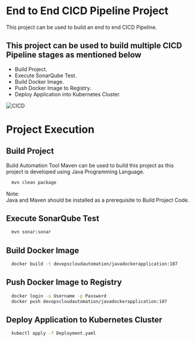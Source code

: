 
# End to End CICD Pipeline Project

This project can be used to build an end to end CICD Pipeline.
## This project can be used to build multiple CICD Pipeline stages as mentioned below 

- Build Project.
- Execute SonarQube Test.
- Build Docker Image.
- Push Docker Image to Registry.
- Deploy Application into Kubernetes Cluster.

![CICD](https://github.com/DevOpsCloudAutomation/Java_Docker/assets/123757746/085ef572-bd9d-4d05-b710-4fc2a0646d39)
  
# Project Execution
## Build Project

Build Automation Tool Maven can be used to build this project as this project is developed using Java Programming Language.

```bash
  mvn clean package
```
Note:  
Java and Maven should be installed as a prerequisite to Build Project Code.

## Execute SonarQube Test
```bash
  mvn sonar:sonar
```

## Build Docker Image
```bash
  docker build -t devopscloudautomation/javadockerapplication:107
```

## Push Docker Image to Registry
```bash
  docker login -u Username -p Password
  docker push devopscloudautomation/javadockerapplication:107
```

## Deploy Application to Kubernetes Cluster
```bash
  kubectl apply -f Deployment.yaml
```
